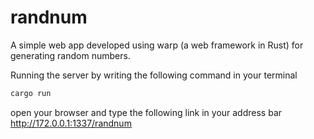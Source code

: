 # randnum
A simple web app developed using warp (a web framework in Rust) for generating random numbers.

Running the server by writing the following command in your terminal

```sh
cargo run
```
open your browser and type the following link in your address bar
http://172.0.0.1:1337/randnum

